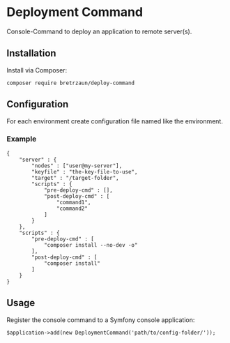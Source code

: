 # Deployment Command

Console-Command to deploy an application to remote server(s).

## Installation

Install via Composer:

```composer require bretrzaun/deploy-command```

## Configuration

For each environment create configuration file named like the environment.

### Example

```
{
    "server" : {
        "nodes" : ["user@my-server"],
        "keyfile" : "the-key-file-to-use",
        "target" : "/target-folder",
        "scripts" : {
            "pre-deploy-cmd" : [],
            "post-deploy-cmd" : [
                "command1",
                "command2"
            ]
        }
    },
    "scripts" : {
        "pre-deploy-cmd" : [
            "composer install --no-dev -o"
        ],
        "post-deploy-cmd" : [
            "composer install"
        ]
    }
}
```

## Usage

Register the console command to a Symfony console application:

```
$application->add(new DeploymentCommand('path/to/config-folder/'));
```
